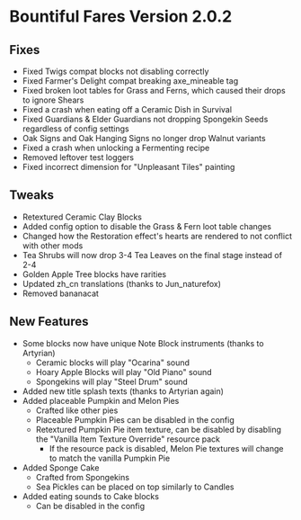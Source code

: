 # Bountiful Fares Version 2.0.2

## Fixes
- Fixed Twigs compat blocks not disabling correctly
- Fixed Farmer's Delight compat breaking axe_mineable tag
- Fixed broken loot tables for Grass and Ferns, which caused their drops to ignore Shears
- Fixed a crash when eating off a Ceramic Dish in Survival
- Fixed Guardians & Elder Guardians not dropping Spongekin Seeds regardless of config settings
- Oak Signs and Oak Hanging Signs no longer drop Walnut variants
- Fixed a crash when unlocking a Fermenting recipe
- Removed leftover test loggers
- Fixed incorrect dimension for "Unpleasant Tiles" painting

## Tweaks
- Retextured Ceramic Clay Blocks
- Added config option to disable the Grass & Fern loot table changes
- Changed how the Restoration effect's hearts are rendered to not conflict with other mods
- Tea Shrubs will now drop 3-4 Tea Leaves on the final stage instead of 2-4
- Golden Apple Tree blocks have rarities
- Updated zh_cn translations (thanks to Jun_naturefox)
- Removed bananacat

## New Features
- Some blocks now have unique Note Block instruments (thanks to Artyrian)
  - Ceramic blocks will play "Ocarina" sound
  - Hoary Apple Blocks will play "Old Piano" sound
  - Spongekins will play "Steel Drum" sound
- Added new title splash texts (thanks to Artyrian again)
- Added placeable Pumpkin and Melon Pies
  - Crafted like other pies
  - Placeable Pumpkin Pies can be disabled in the config
  - Retextured Pumpkin Pie item texture, can be disabled by disabling the "Vanilla Item Texture Override" resource pack
    - If the resource pack is disabled, Melon Pie textures will change to match the vanilla Pumpkin Pie
- Added Sponge Cake
  - Crafted from Spongekins
  - Sea Pickles can be placed on top similarly to Candles
- Added eating sounds to Cake blocks
  - Can be disabled in the config